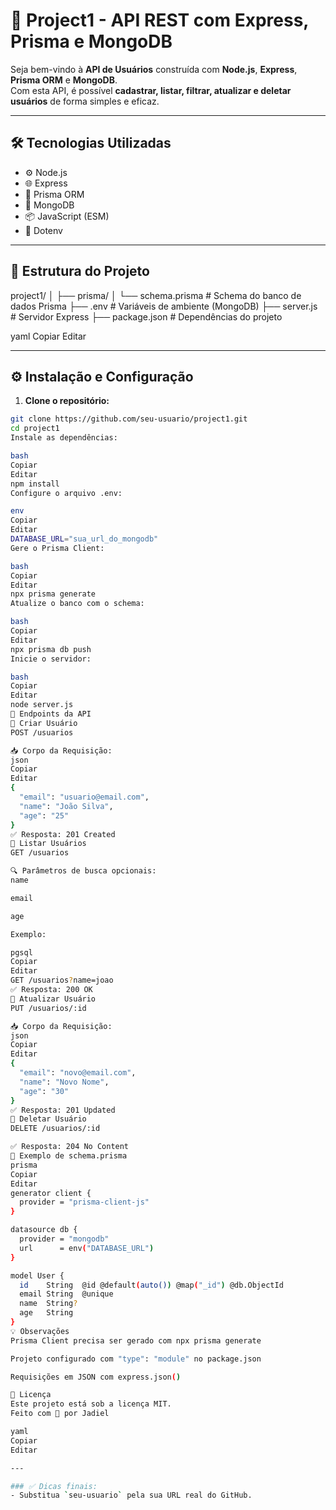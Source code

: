 # 🚀 Project1 - API REST com Express, Prisma e MongoDB

Seja bem-vindo à **API de Usuários** construída com **Node.js**, **Express**, **Prisma ORM** e **MongoDB**.  
Com esta API, é possível **cadastrar, listar, filtrar, atualizar e deletar usuários** de forma simples e eficaz.

---

## 🛠️ Tecnologias Utilizadas

- ⚙️ Node.js
- 🌐 Express
- 🧬 Prisma ORM
- 🍃 MongoDB
- 📦 JavaScript (ESM)
- 🔐 Dotenv

---

## 📁 Estrutura do Projeto

project1/
│
├── prisma/
│ └── schema.prisma # Schema do banco de dados Prisma
├── .env # Variáveis de ambiente (MongoDB)
├── server.js # Servidor Express
├── package.json # Dependências do projeto

yaml
Copiar
Editar

---

## ⚙️ Instalação e Configuração

1. **Clone o repositório:**

```bash
git clone https://github.com/seu-usuario/project1.git
cd project1
Instale as dependências:

bash
Copiar
Editar
npm install
Configure o arquivo .env:

env
Copiar
Editar
DATABASE_URL="sua_url_do_mongodb"
Gere o Prisma Client:

bash
Copiar
Editar
npx prisma generate
Atualize o banco com o schema:

bash
Copiar
Editar
npx prisma db push
Inicie o servidor:

bash
Copiar
Editar
node server.js
📌 Endpoints da API
🔹 Criar Usuário
POST /usuarios

📥 Corpo da Requisição:
json
Copiar
Editar
{
  "email": "usuario@email.com",
  "name": "João Silva",
  "age": "25"
}
✅ Resposta: 201 Created
🔹 Listar Usuários
GET /usuarios

🔍 Parâmetros de busca opcionais:
name

email

age

Exemplo:

pgsql
Copiar
Editar
GET /usuarios?name=joao
✅ Resposta: 200 OK
🔹 Atualizar Usuário
PUT /usuarios/:id

📥 Corpo da Requisição:
json
Copiar
Editar
{
  "email": "novo@email.com",
  "name": "Novo Nome",
  "age": "30"
}
✅ Resposta: 201 Updated
🔹 Deletar Usuário
DELETE /usuarios/:id

✅ Resposta: 204 No Content
📘 Exemplo de schema.prisma
prisma
Copiar
Editar
generator client {
  provider = "prisma-client-js"
}

datasource db {
  provider = "mongodb"
  url      = env("DATABASE_URL")
}

model User {
  id    String  @id @default(auto()) @map("_id") @db.ObjectId
  email String  @unique
  name  String?
  age   String
}
💡 Observações
Prisma Client precisa ser gerado com npx prisma generate

Projeto configurado com "type": "module" no package.json

Requisições em JSON com express.json()

📄 Licença
Este projeto está sob a licença MIT.
Feito com 💙 por Jadiel

yaml
Copiar
Editar

---

### ✅ Dicas finais:
- Substitua `seu-usuario` pela sua URL real do GitHub.

